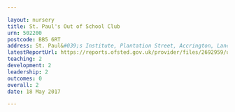 ```yaml
---

layout: nursery
title: St. Paul's Out of School Club
urn: 502200
postcode: BB5 6RT
address: St. Paul&#039;s Institute, Plantation Street, Accrington, Lancashire, BB5 6RT
latestReportUrl: https://reports.ofsted.gov.uk/provider/files/2692959/urn/502200.pdf
teaching: 2
development: 2
leadership: 2
outcomes: 0
overall: 2
date: 18 May 2017

---
```

